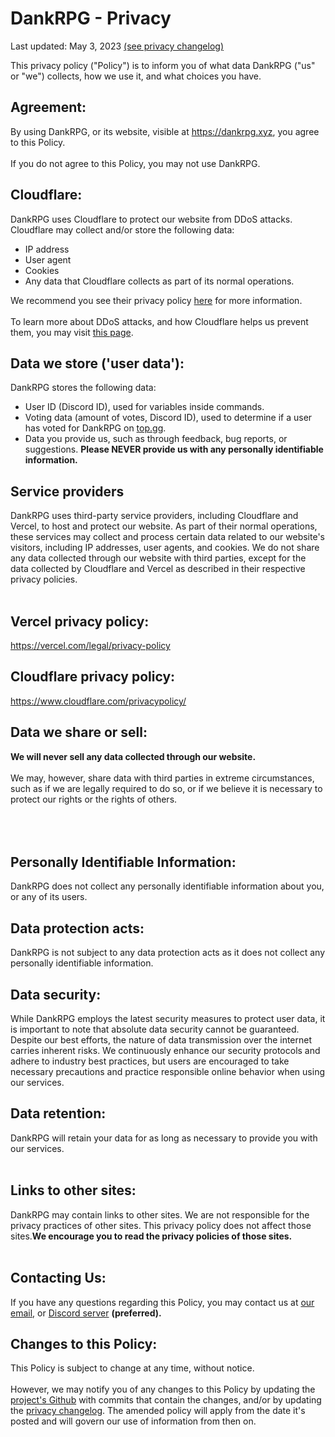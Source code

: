 # DankRPG - Privacy
Last updated: May 3, 2023 [(see privacy changelog)](https://dankrpg.xyz/privacy-changelog)

This privacy policy ("Policy") is to inform you of what data DankRPG ("us" or "we") collects, how we use it, and what choices you have.

## Agreement:

By using DankRPG, or its website, visible at https://dankrpg.xyz, you agree to this Policy. <br></br>
If you do not agree to this Policy, you may not use DankRPG.

## Cloudflare:

DankRPG uses Cloudflare to protect our website from DDoS attacks. Cloudflare may collect and/or store the following data:

-   IP address
-   User agent
-   Cookies
-   Any data that Cloudflare collects as part of its normal operations.

We recommend you see their privacy policy [here](https://www.cloudflare.com/privacypolicy/) for more information. <br></br>
To learn more about DDoS attacks, and how Cloudflare helps us prevent them, you may visit [this page](https://www.cloudflare.com/learning/ddos/what-is-a-ddos-attack/).

## Data we store ('user data'):

DankRPG stores the following data:

-   User ID (Discord ID), used for variables inside commands.
-   Voting data (amount of votes, Discord ID), used to determine if a user has voted for DankRPG on [top.gg](https://top.gg).
-   Data you provide us, such as through feedback, bug reports, or suggestions. <b>Please NEVER provide us with any personally identifiable information.</b>

## Service providers

DankRPG uses third-party service providers, including Cloudflare and Vercel, to host and protect our website. As part of their normal operations, these services may collect and process certain data related to our website's visitors, including IP addresses, user agents, and cookies. We do not share any data collected through our website with third parties, except for the data collected by Cloudflare and Vercel as described in their respective privacy policies. <br></br>

## Vercel privacy policy:

https://vercel.com/legal/privacy-policy

## Cloudflare privacy policy:

https://www.cloudflare.com/privacypolicy/

## Data we share or sell:
<b>We will never sell any data collected through our website.</b> <br></br>
We may, however, share data with third parties in extreme circumstances, such as if we are legally required to do so, or if we believe it is necessary to protect our rights or the rights of others. <br></br><br></br>

## Personally Identifiable Information:

DankRPG does not collect any personally identifiable information about you, or any of its users.

## Data protection acts:

DankRPG is not subject to any data protection acts as it does not collect any personally identifiable information.

## Data security:

While DankRPG employs the latest security measures to protect user data, it is important to note that absolute data security cannot be guaranteed. Despite our best efforts, the nature of data transmission over the internet carries inherent risks. We continuously enhance our security protocols and adhere to industry best practices, but users are encouraged to take necessary precautions and practice responsible online behavior when using our services.

## Data retention:
DankRPG will retain your data for as long as necessary to provide you with our services. <br></br>

## Links to other sites:

DankRPG may contain links to other sites. We are not responsible for the privacy practices of other sites. This privacy policy does not affect those sites.<b>We encourage you to read the privacy policies of those sites.</b> <br></br>

## Contacting Us:

If you have any questions regarding this Policy, you may contact us at [our email](mailto:support@snoozeds.com), or [Discord server](https://discord.com/invite/Cc3xBSpWeB) **(preferred).**

## Changes to this Policy:

This Policy is subject to change at any time, without notice. <br></br>
However, we may notify you of any changes to this Policy by updating the [project's Github](https://github.com/Snoozeds/dankrpg-web) with commits that contain the changes, and/or by updating the [privacy changelog](https://dankrpg.xyz/privacy-changelog). The amended policy will apply from the date it's posted and will govern our use of information from then on.